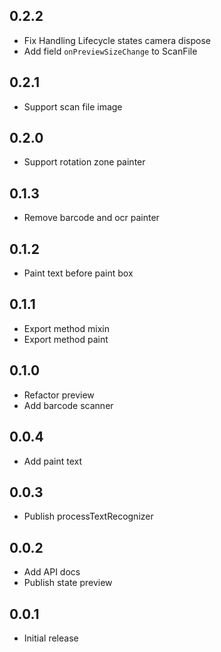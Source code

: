 ## 0.2.2

- Fix Handling Lifecycle states camera dispose
- Add field `onPreviewSizeChange` to ScanFile

## 0.2.1

- Support scan file image

## 0.2.0

- Support rotation zone painter

## 0.1.3

- Remove barcode and ocr painter

## 0.1.2

- Paint text before paint box

## 0.1.1

- Export method mixin
- Export method paint

## 0.1.0

- Refactor preview
- Add barcode scanner

## 0.0.4

- Add paint text

## 0.0.3

- Publish processTextRecognizer

## 0.0.2

- Add API docs
- Publish state preview

## 0.0.1

- Initial release
